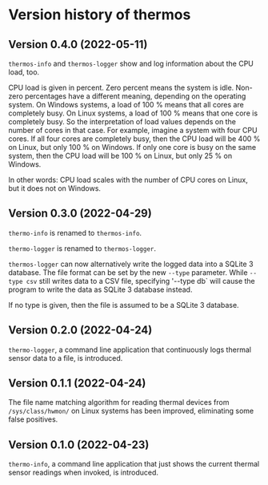 # Version history of thermos

## Version 0.4.0 (2022-05-11)

`thermos-info` and `thermos-logger` show and log information about the CPU load,
too.

CPU load is given in percent. Zero percent means the system is idle. Non-zero
percentages have a different meaning, depending on the operating system. On
Windows systems, a load of 100 % means that all cores are completely busy. On
Linux systems, a load of 100 % means that one core is completely busy. So the
interpretation of load values depends on the number of cores in that case. For
example, imagine a system with four CPU cores. If all four cores are completely
busy, then the CPU load will be 400 % on Linux, but only 100 % on Windows. If
only one core is busy on the same system, then the CPU load will be 100 % on Linux, but only 25 % on Windows.

In other words: CPU load scales with the number of CPU cores on Linux, but it
does not on Windows.

## Version 0.3.0 (2022-04-29)

`thermo-info` is renamed to `thermos-info`.

`thermo-logger` is renamed to `thermos-logger`.

`thermos-logger` can now alternatively write the logged data into a SQLite 3
database. The file format can be set by the new `--type` parameter. While
`--type csv` still writes data to a CSV file, specifying '--type db` will cause
the program to write the data as SQLite 3 database instead.

If no type is given, then the file is assumed to be a SQLite 3 database.

## Version 0.2.0 (2022-04-24)

`thermo-logger`, a command line application that continuously logs thermal
sensor data to a file, is introduced.

## Version 0.1.1 (2022-04-24)

The file name matching algorithm for reading thermal devices from
`/sys/class/hwmon/` on Linux systems has been improved, eliminating some false
positives.

## Version 0.1.0 (2022-04-23)

`thermo-info`, a command line application that just shows the current thermal
sensor readings when invoked, is introduced.
